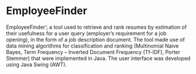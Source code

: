 # EmployeeFinder

EmployeeFinder’; a tool used to retrieve and rank resumes by estimation of their usefulness for a user query (employer’s requirement for a job opening), in the form of a job description document. The tool made use of data mining algorithms for classification and ranking (Multinomial Naive Bayes, Term Frequency – Inverted Document Frequency (Tf-IDF), Porter Stemmer) that were implemented in Java. The user interface was developed using Java Swing (AWT).


